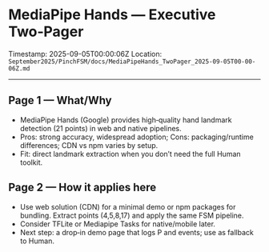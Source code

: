 # MediaPipe Hands — Executive Two‑Pager

Timestamp: 2025-09-05T00:00:06Z
Location: `September2025/PinchFSM/docs/MediaPipeHands_TwoPager_2025-09-05T00-00-06Z.md`

---

## Page 1 — What/Why

- MediaPipe Hands (Google) provides high‑quality hand landmark detection (21 points) in web and native pipelines.
- Pros: strong accuracy, widespread adoption; Cons: packaging/runtime differences; CDN vs npm varies by setup.
- Fit: direct landmark extraction when you don’t need the full Human toolkit.

## Page 2 — How it applies here

- Use web solution (CDN) for a minimal demo or npm packages for bundling. Extract points (4,5,8,17) and apply the same FSM pipeline.
- Consider TFLite or Mediapipe Tasks for native/mobile later.
- Next step: a drop‑in demo page that logs P and events; use as fallback to Human.
